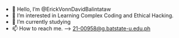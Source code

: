 - 👋 Hello, I’m @ErickVonnDavidBalintataw
- 👀 I’m interested in Learning Complex Coding and Ethical Hacking.
- 🌱 I’m currently studying
- 📫 How to reach me. --> 21-00958@g.batstate-u.edu.ph

<!---
ErickVonnDavidBalintataw/ErickVonnDavidBalintataw is a ✨ special ✨ repository because its `README.md` (this file) appears on your GitHub profile.
You can click the Preview link to take a look at your changes.
--->

